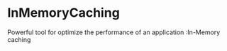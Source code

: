 # InMemoryCaching
 Powerful tool for optimize the performance of an application :In-Memory caching 
